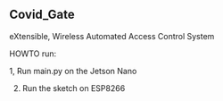 



## Covid_Gate

eXtensible, Wireless Automated Access Control System

HOWTO run:

1, Run main.py on the Jetson Nano

2. Run the sketch on ESP8266



